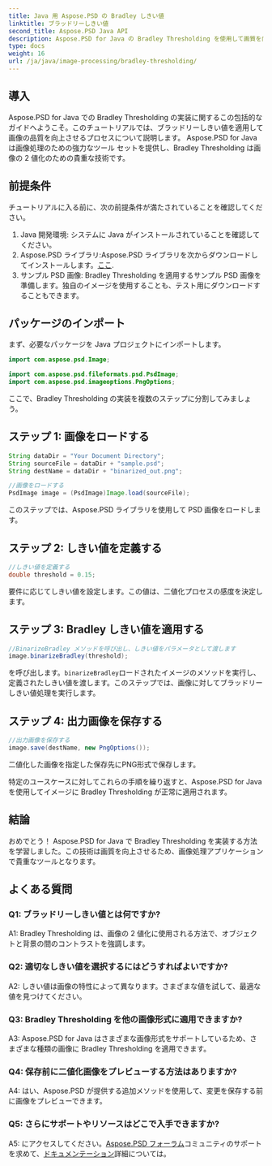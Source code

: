 ```yaml
---
title: Java 用 Aspose.PSD の Bradley しきい値
linktitle: ブラッドリーしきい値
second_title: Aspose.PSD Java API
description: Aspose.PSD for Java の Bradley Thresholding を使用して画質を向上させます。効果的な画像二値化については、ステップバイステップのガイドに従ってください。
type: docs
weight: 16
url: /ja/java/image-processing/bradley-thresholding/
---
```

## 導入

Aspose.PSD for Java での Bradley Thresholding の実装に関するこの包括的なガイドへようこそ。このチュートリアルでは、ブラッドリーしきい値を適用して画像の品質を向上させるプロセスについて説明します。 Aspose.PSD for Java は画像処理のための強力なツール セットを提供し、Bradley Thresholding は画像の 2 値化のための貴重な技術です。

## 前提条件

チュートリアルに入る前に、次の前提条件が満たされていることを確認してください。

1. Java 開発環境: システムに Java がインストールされていることを確認してください。
2.  Aspose.PSD ライブラリ:Aspose.PSD ライブラリを次からダウンロードしてインストールします。[ここ](https://releases.aspose.com/psd/java/).
3. サンプル PSD 画像: Bradley Thresholding を適用するサンプル PSD 画像を準備します。独自のイメージを使用することも、テスト用にダウンロードすることもできます。

## パッケージのインポート

まず、必要なパッケージを Java プロジェクトにインポートします。

```java
import com.aspose.psd.Image;

import com.aspose.psd.fileformats.psd.PsdImage;
import com.aspose.psd.imageoptions.PngOptions;
```

ここで、Bradley Thresholding の実装を複数のステップに分割してみましょう。

## ステップ 1: 画像をロードする

```java
String dataDir = "Your Document Directory";
String sourceFile = dataDir + "sample.psd";
String destName = dataDir + "binarized_out.png";

//画像をロードする
PsdImage image = (PsdImage)Image.load(sourceFile);
```

このステップでは、Aspose.PSD ライブラリを使用して PSD 画像をロードします。

## ステップ 2: しきい値を定義する

```java
//しきい値を定義する
double threshold = 0.15;
```

要件に応じてしきい値を設定します。この値は、二値化プロセスの感度を決定します。

## ステップ 3: Bradley しきい値を適用する

```java
//BinarizeBradley メソッドを呼び出し、しきい値をパラメータとして渡します
image.binarizeBradley(threshold);
```

を呼び出します。`binarizeBradley`ロードされたイメージのメソッドを実行し、定義されたしきい値を渡します。このステップでは、画像に対してブラッドリーしきい値処理を実行します。

## ステップ 4: 出力画像を保存する

```java
//出力画像を保存する
image.save(destName, new PngOptions());
```

二値化した画像を指定した保存先にPNG形式で保存します。

特定のユースケースに対してこれらの手順を繰り返すと、Aspose.PSD for Java を使用してイメージに Bradley Thresholding が正常に適用されます。

## 結論

おめでとう！ Aspose.PSD for Java で Bradley Thresholding を実装する方法を学習しました。この技術は画質を向上させるため、画像処理アプリケーションで貴重なツールとなります。

## よくある質問

### Q1: ブラッドリーしきい値とは何ですか?

A1: Bradley Thresholding は、画像の 2 値化に使用される方法で、オブジェクトと背景の間のコントラストを強調します。

### Q2: 適切なしきい値を選択するにはどうすればよいですか?

A2: しきい値は画像の特性によって異なります。さまざまな値を試して、最適な値を見つけてください。

### Q3: Bradley Thresholding を他の画像形式に適用できますか?

A3: Aspose.PSD for Java はさまざまな画像形式をサポートしているため、さまざまな種類の画像に Bradley Thresholding を適用できます。

### Q4: 保存前に二値化画像をプレビューする方法はありますか?

A4: はい、Aspose.PSD が提供する追加メソッドを使用して、変更を保存する前に画像をプレビューできます。

### Q5: さらにサポートやリソースはどこで入手できますか?

 A5: にアクセスしてください。[Aspose.PSD フォーラム](https://forum.aspose.com/c/psd/34)コミュニティのサポートを求めて、[ドキュメンテーション](https://reference.aspose.com/psd/java/)詳細については。